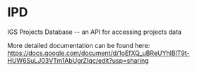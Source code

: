 IPD
===

IGS Projects Database -- an API for accessing projects data

More detailed documentation can be found here:
https://docs.google.com/document/d/1oEfXQ_uBReUYhlBlT9t-HUW6SuLJ03VTm1AbUgrZIqc/edit?usp=sharing

